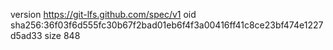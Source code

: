version https://git-lfs.github.com/spec/v1
oid sha256:36f03f6d555fc30b67f2bad01eb6f4f3a00416ff41c8ce23bf474e1227d5ad33
size 848
